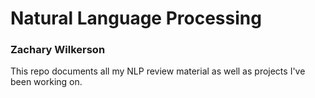# Natural Language Processing
### Zachary Wilkerson

This repo documents all my NLP review material as well as projects I've been working on. 